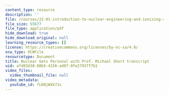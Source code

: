 ```yaml
---
content_type: resource
description: ''
file: /courses/22-01-introduction-to-nuclear-engineering-and-ionizing-radiation-fall-2016/fLKNjWXk71s_transcript.pdf
file_size: 55677
file_type: application/pdf
hide_download: true
hide_download_original: null
learning_resource_types: []
license: https://creativecommons.org/licenses/by-nc-sa/4.0/
ocw_type: OCWFile
resourcetype: Document
title: Nuclear Gets Personal with Prof. Michael Short transcript
uid: afd03d38-88b5-4156-ad07-0fe27937f7b1
video_files:
  video_thumbnail_file: null
video_metadata:
  youtube_id: fLKNjWXk71s
---
```

